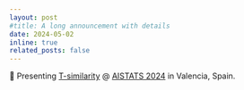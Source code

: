 ```yaml
---
layout: post
#title: A long announcement with details
date: 2024-05-02
inline: true
related_posts: false
---
```


🎤 Presenting <a href="https://arxiv.org/pdf/2310.14814"> T-similarity</a> @ <a href="https://virtual.aistats.org/Conferences/2024">AISTATS 2024<a/> in Valencia, Spain.
